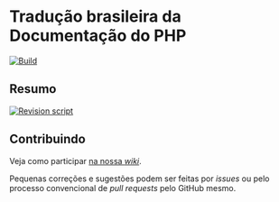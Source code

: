 # Tradução brasileira da Documentação do PHP

[![Build][build-badge]][build-action]

## Resumo

[![Revision script][revcheck-graph]][revcheck-summary]

## Contribuindo

Veja como participar [na nossa _wiki_][wiki].

Pequenas correções e sugestões podem ser feitas por _issues_ ou pelo processo
convencional de _pull requests_ pelo GitHub mesmo.

[build-action]: https://github.com/php/doc-pt_br/actions/workflows/build.yaml

[build-badge]: https://github.com/php/doc-pt_br/actions/workflows/build.yaml/badge.svg?branch=master

[revcheck-summary]: http://doc.php.net/revcheck.php?p=filesummary&lang=pt_br

[revcheck-graph]: http://doc.php.net/images/revcheck/info_revcheck_php_pt_br.png

[wiki]: https://github.com/php/doc-pt_br/wiki
